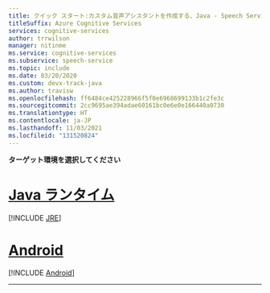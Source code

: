 ```yaml
---
title: クイック スタート:カスタム音声アシスタントを作成する、Java - Speech Service
titleSuffix: Azure Cognitive Services
services: cognitive-services
author: trrwilson
manager: nitinme
ms.service: cognitive-services
ms.subservice: speech-service
ms.topic: include
ms.date: 03/20/2020
ms.custom: devx-track-java
ms.author: travisw
ms.openlocfilehash: ff6484ce425228966f5f0e6968699133b1c2fe3c
ms.sourcegitcommit: 2cc9695ae394adae60161bc0e6e0e166440a0730
ms.translationtype: HT
ms.contentlocale: ja-JP
ms.lasthandoff: 11/03/2021
ms.locfileid: "131520824"
---
```

**ターゲット環境を選択してください**

# <a name="java-runtime"></a>[Java ランタイム](#tab/jre)

[!INCLUDE [JRE](./jre.md)]

# <a name="android"></a>[Android](#tab/android)

[!INCLUDE [Android](./android.md)]

***
